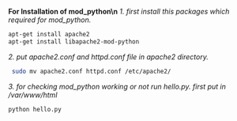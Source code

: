 **For Installation of mod_python\n**
*1. first install this packages which required for mod_python.*
```bash
apt-get install apache2
apt-get install libapache2-mod-python
```

*2. put apache2.conf and httpd.conf file in apache2 directory.*
```bash
 sudo mv apache2.conf httpd.conf /etc/apache2/
 ```

*3. for checking mod_python working or not run hello.py. first put in /var/www/html*
```bash
python hello.py
```
